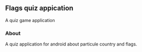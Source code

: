 ## Flags quiz appication 

A quiz game application 

### About
A quiz application for android about particule country and flags.
